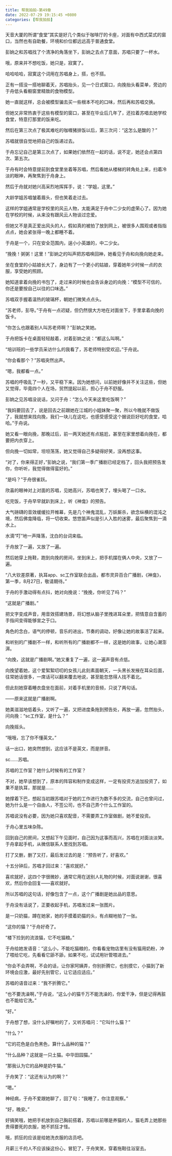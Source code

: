 ```yaml
---
title: 帮我拍拍-第49章
date: 2022-07-29 19:15:45 +0800
categories: [帮我拍拍]
---
```


天音大厦的所谓“食堂”其实是好几个类似于咖啡厅的卡座，对面有中西式菜式的窗口，当然也有自助餐，环境和价位都远远高于普通食堂。

彭姠之和苏唱找了个清净的角落坐下，彭姠之去点了意面，苏唱只要了一杯水。

哦，原来并不想吃饭，她只是，寂寞了。

哈哈哈哈，寂寞这个词用在苏唱身上，搭，也不搭。

正有一搭没一搭地聊着天，苏唱抬头，见一个日式窗口，向挽抬头看菜单，旁边的于舟低头看橱窗里精致的食物模型。

她一直就这样，总会被模型骗去买一些根本不吃的口味，然后再和苏唱交换。

但她又非常热衷于这些有模型的窗口，甚至在毕业后几年了，还拉着苏唱去她学校食堂，特意打那里的饭来吃。

然后在第三次点了极其难吃的咖喱猪排饭以后，第三次问：“这怎么是酸的？”

苏唱就很自觉地把自己的饭递过去。

于舟忘记自己是第三次点了，如果她们依然在一起的话，说不定，她还会点第四次、第五次。

于舟有时会特意提前到食堂里坐着等苏唱，然后看她从楼梯的转角处上来，扫着冷淡的眼神，再聚焦到于舟身上。

然后于舟就对她兴高采烈地挥挥手，说：“学姐，这里。”

大龄学姐苏唱皱着眉头，但也笑着走过去。

这样的学姐通常是学校里的风云人物，太能满足于舟中二少女的虚荣心了。因为她在学校的时候，从来没有跟风云人物谈过恋爱。

但她又不是真正爱出风头的人，假如真的被拍了放到网上，被很多人围观或者指指点点，她会紧张得一晚上都睡不着。

于舟是一个，只在安全范围内，逞小小英雄的，中二少女。

“挽挽！粥粥！这里！”彭姠之的叫声把苏唱唤回神，她看见于舟和向挽向她走来。

坐在食堂的小姑娘长大了，身边有了一个更小的姑娘，穿着她年少时候一点的衣服，享受她的照顾。

她知道拿着向挽的书包了，走过来的时候也会告诉身边的向挽：“模型不可信的，你还是要按自己以往的口味选。”

苏唱双手握着温热的玻璃杯，朝她们微笑点点头。

“苏老师，彭导。”于舟有一点迟疑，但仍然很大方地在对面坐下，手里拿着向挽的饭卡。

“你怎么也跟着别人叫苏老师啊？”彭姠之笑她。

于舟把饭卡在桌面轻轻敲着，对着彭姠之说：“都这么叫啊。”

“培训班的一些学员采访什么的我看了，苏老师特别受欢迎。”于舟说。

“你会看那个？”苏唱突然出声。

“嗯，我都看一点。”

苏唱的呼吸乱了一秒，又平稳下来。因为她想问，以前她好像并不关注这些，但她又觉得，毕竟四个人在场，贸然提起以前，担心于舟不舒服。

彭姠之见苏唱没说话，又问于舟：“怎么今天来这里吃饭啊？”

“我妈要回去了，说是回去之前跟她在江城的小姐妹聚一聚，所以今晚就不做饭了，我就想来找向挽，我们一块儿在这吃，也感受感受这个据说巨好吃的食堂，哈哈。”于舟说。

她又看一眼向挽，那晚过后，前一两天她还有点尴尬，甚至在家里想着向挽在，都要把内衣穿上。

但向挽一切如常，坦坦荡荡，她又觉得自己多疑得好笑，没再想这事。

“对了，你来得正好，”彭姠之说，“我们第一季广播剧已经定档了，回头我把预告发你，你听听，我觉得做得蛮好的。”

“是吗？”于舟很雀跃。

欣喜的眼神对上对面的苏唱，见她高兴，苏唱也笑了，埋头喝了一口水。

吃完饭，于舟早早就趴到床上，听《神龛》的预告。

大气磅礴的音效缓缓拉开帷幕，先是几个神鬼混乱，万妖厮杀，欲念纵横的混沌之境，然后佛龛降临，将一切收束。悠悠笛声似是引人入胜的迷雾，最后聚焦到一滴水上。

水滴“叮”地一声降落，沈白的台词来临。

于舟放了一遍，又放了一遍。

然后她穿上拖鞋，跑到向挽的房间，坐到床上，把手机摆在俩人中央，又放了一遍。

“八大钦差原著，执耳app、sc工作室联合出品，都市灵异百合广播剧，《神龛》，第一季，8月27日，敬请期待。”

于舟的手激动得有点抖，她对向挽说：“挽挽，你听见了吗？”

“这就是广播剧。”

把文字变成声音，用音效搭建场景，将幻想从脑子里拽进耳朵里，把情意自含蓄的手指间变得能够宣之于口。

角色的念白，语气的停顿，音乐的进出，节奏的调动，好像让她的故事活了起来。

和听别的广播剧不一样，和听所有的广播剧都不一样，这是她的故事，让她心潮澎湃。

“向挽，这就是广播剧啊。”她又重复了一遍，这一遍声音有点低。

向挽望着她，这个爱絮絮叨叨的女孩儿此刻素面朝天，一头黑长发掖在耳朵后面，往常她话很多，一席话可以翻来覆去地说，甚至能忽悠得人找不着北。

但此刻她穿着睡衣盘坐在面前，对着手机里的音频，只说了两句话。

——原来这就是广播剧啊。

她美滋滋地低着头，又听了一遍，又把进度条拖到预告处，再放一遍，忽然抬头，问向挽：“sc工作室，是什么？”

向挽摇头。

“哦哦，忘了你不懂英文。”

话一出口，她突然想到，这应该不是英文，而是拼音。

sc……苏唱。

苏唱的工作室？她什么时候有的工作室？

不对，她早该想到了，原本的阵容和制作变成这样，一定有投资方追加投资了，如果不是执耳，那就是……

她撑着下巴，想起当初跟苏唱对于她的工作进行为数不多的交流，自己也曾问过，她为什么是一个自由人，不签公司，也不自己弄个什么工作室的。

苏唱说没有必要，因为她只喜欢配音，不需要弄工作室做剧，她不爱投资。

于舟心里五味杂陈。

回到自己的房间，又想起下午见面时，自己因为这事而高兴，苏唱在对面淡淡笑。于舟拿起手机，从微信联系人里找到苏唱。

打了又删，删了又打，最后发过去的是：“预告听了，好喜欢。”

十五分钟后，苏唱才回过来：“喜欢就好。”

喜欢就好，这四个字很微妙，通常它用在送别人礼物的时候，对面说谢谢，很喜欢，然后你会回复——喜欢就好。

所以苏唱的这句话，好像包含了一点，这个广播剧是她出品的意思。

于舟没有话说了，正要收起手机，苏唱发过来一张图片。

是一只奶猫，蹲在她家，她的手摸着奶猫的头，有点糊地拍了一张。

“这你的猫？”于舟好奇了。

“楼下捡到的流浪猫，它不吃猫粮。”

于舟给她发语音：“这么小，不能吃猫粮的，你看看宠物店里有没有猫用奶粉，冲了喂给它吃，先看看它舔不舔，如果不吃，试试用针管喂进去。”

“你会不会弄啊，不会的话，让你家阿姨弄，你别折腾它，也别摸它，小猫到了新环境会应激，最好先别管它，让它适应适应。”

苏唱的语音过来：“我不折腾它。”

“也不要洗澡啊，”于舟说，“这么小的猫千万不能洗澡的，你爱干净，但是记得再脏也不能给它洗。”

“好。”

于舟想了想，没什么好嘱咐的了，又听苏唱问：“它叫什么猫？”

“什么？”

“它的花色是白色黑色，算什么品种的猫？”

“什么品种？这就是一只土猫。中华田园猫。”

“那我认为它的品种是奶牛猫。”

于舟笑了：“这还有认为的啊？”

“嗯。”

神经病，于舟不爱跟她聊了，回了句：“我睡了，你注意观察。”

“好，晚安。”

好搞笑哦，她把手机放到自己胸前搭着，苏唱以前哪是养猫的人，猫毛弄上她那些贵得要死的衣服，她不抓狂才怪。

哦，抓狂的应该是给她洗衣服的店员吧。

月薪三千的人不应该操这份心，冒犯了，于舟笑笑，穿着拖鞋往浴室去。

